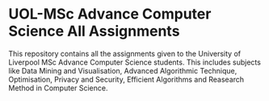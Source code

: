 # UOL-MSc Advance Computer Science All Assignments
This repository contains all the assignments given to the University of Liverpool MSc Advance Computer Science students. This includes subjects like Data Mining and Visualisation, Advanced Algorithmic Technique, Optimisation, Privacy and Security, Efficient Algorithms and Reasearch Method in Computer Science. 
